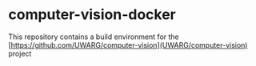 # computer-vision-docker

This repository contains a build environment for the [https://github.com/UWARG/computer-vision](UWARG/computer-vision) project 
